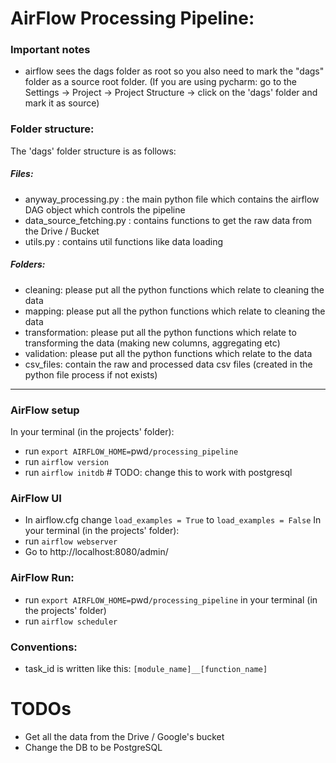 # AirFlow Processing Pipeline:
### Important notes
- airflow sees the dags folder as root so you also need to mark the "dags" folder as a source root folder.
(If you are using pycharm:
    go to the Settings -> Project -> Project Structure -> click on the 'dags' folder and mark it as source)

### Folder structure:
The 'dags' folder structure is as follows:   
    
##### Files:
- anyway_processing.py : the main python file which contains the airflow DAG object which controls the pipeline
- data_source_fetching.py : contains functions to get the raw data from the Drive / Bucket  
- utils.py : contains util functions like data loading

##### Folders:

- cleaning: please put all the python functions which relate to cleaning the data
- mapping: please put all the python functions which relate to cleaning the data
- transformation: please put all the python functions which relate to transforming the data (making new columns, aggregating  etc)
- validation: please put all the python functions which relate to  the data
- csv_files: contain the raw and processed data csv files (created in the python file process if not exists)

-----------------------
### AirFlow setup
In your terminal (in the projects' folder):
- run `export AIRFLOW_HOME=`pwd`/processing_pipeline`
- run `airflow version`
- run `airflow initdb` # TODO: change this to work with postgresql


### AirFlow UI
- In airflow.cfg change `load_examples = True` to `load_examples = False`
In your terminal (in the projects' folder):
- run `airflow webserver`
- Go to http://localhost:8080/admin/


### AirFlow Run:
- run `export AIRFLOW_HOME=`pwd`/processing_pipeline` in your terminal (in the projects' folder)
- run `airflow scheduler`


### Conventions:

- task_id is written like this: `[module_name]__[function_name]`


# TODOs
- Get all the data from the Drive / Google's bucket
- Change the DB to be PostgreSQL
